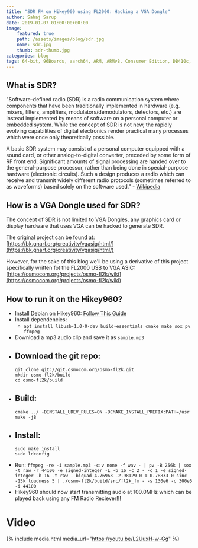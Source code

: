 ```yaml
---
title: "SDR FM on Hikey960 using FL2000: Hacking a VGA Dongle"
author: Sahaj Sarup
date: 2019-01-07 01:00:00+00:00
image:
    featured: true
    path: /assets/images/blog/sdr.jpg
    name: sdr.jpg
    thumb: sdr-thumb.jpg
categories: blog
tags: 64-bit, 96Boards, aarch64, ARM, ARMv8, Consumer Edition, DB410c, dragonboard410c, Linaro, Linux, fedora, arm64, aarch64, rock960, emulation, lakka
---
```


## What is SDR?
"Software-defined radio (SDR) is a radio communication system where components that have been traditionally implemented in hardware (e.g. mixers, filters, amplifiers, modulators/demodulators, detectors, etc.) are instead implemented by means of software on a personal computer or embedded system. While the concept of SDR is not new, the rapidly evolving capabilities of digital electronics render practical many processes which were once only theoretically possible.

A basic SDR system may consist of a personal computer equipped with a sound card, or other analog-to-digital converter, preceded by some form of RF front end. Significant amounts of signal processing are handed over to the general-purpose processor, rather than being done in special-purpose hardware (electronic circuits). Such a design produces a radio which can receive and transmit widely different radio protocols (sometimes referred to as waveforms) based solely on the software used." - [Wikipedia](https://en.wikipedia.org/wiki/Software-defined_radio)

## How is a VGA Dongle used for SDR?
The concept of SDR is not limited to VGA Dongles, any graphics card or display hardware that uses VGA can be hacked to generate SDR.

The original project can be found at: [https://bk.gnarf.org/creativity/vgasig/html/](https://bk.gnarf.org/creativity/vgasig/html/)

However, for the sake of this blog we'll be using a derivative of this project specifically written fot the FL2000 USB to VGA ASIC: [https://osmocom.org/projects/osmo-fl2k/wiki](https://osmocom.org/projects/osmo-fl2k/wiki)

## How to run it on the Hikey960?
- Install Debian on Hikey960: [Follow This Guide](https://www.96boards.org/documentation/consumer/hikey/hikey960/downloads/Debian/)
- Install dependencies:
    - `apt install libusb-1.0-0-dev build-essentials cmake make sox pv ffmpeg`
- Download a mp3 audio clip and save it as `sample.mp3`
- Download the git repo:
    -
    ```
    git clone git://git.osmocom.org/osmo-fl2k.git
    mkdir osmo-fl2k/build
    cd osmo-fl2k/build
    ```
- Build:
    -
    ```
    cmake ../ -DINSTALL_UDEV_RULES=ON -DCMAKE_INSTALL_PREFIX:PATH=/usr
    make -j8
    ```
- Install:
    -
    ```
    sudo make install
    sudo ldconfig
    ```
- Run: `ffmpeg -re -i sample.mp3 -c:v none -f wav - | pv -B 256k | sox -t raw -r 44100 -e signed-integer -L -b 16 -c 2 - -c 1 -e signed-integer -b 16 -t raw - biquad 4.76963 -2.98129 0 1 0.78833 0 sinc -15k loudness 5 | ./osmo-fl2k/build/src/fl2k_fm - -s 130e6 -c 300e5 -i 44100`
- Hikey960 should now start transmitting audio at 100.0MHz which can be played back using any FM Radio Reciever!!!

# Video

{% include media.html media_url="https://youtu.be/L2UuxH-w-Gg" %}
